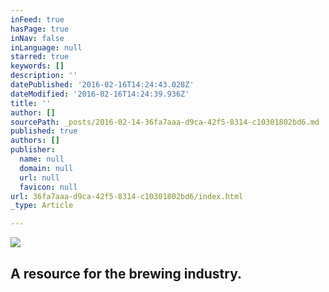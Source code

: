 ```yaml
---
inFeed: true
hasPage: true
inNav: false
inLanguage: null
starred: true
keywords: []
description: ''
datePublished: '2016-02-16T14:24:43.028Z'
dateModified: '2016-02-16T14:24:39.936Z'
title: ''
author: []
sourcePath: _posts/2016-02-14-36fa7aaa-d9ca-42f5-8314-c10301802bd6.md
published: true
authors: []
publisher:
  name: null
  domain: null
  url: null
  favicon: null
url: 36fa7aaa-d9ca-42f5-8314-c10301802bd6/index.html
_type: Article

---
```

![](https://the-grid-user-content.s3-us-west-2.amazonaws.com/6e20f7df-35f1-4459-a3cb-0c64ed15e31c.jpg)

## A resource for the brewing industry.